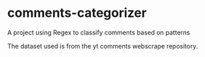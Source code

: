 # comments-categorizer
A project using Regex to classify comments based on patterns

The dataset used is from the yt comments webscrape repository. 
